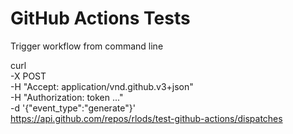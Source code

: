 # GitHub Actions Tests

Trigger workflow from command line

curl \
  -X POST \
  -H "Accept: application/vnd.github.v3+json" \
  -H "Authorization: token ..." \
  -d '{"event_type":"generate"}' \
  https://api.github.com/repos/rlods/test-github-actions/dispatches
  
